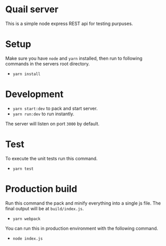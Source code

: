 # Quail server

This is a simple node express REST api for testing purpuses.

# Setup

Make sure you have `node` and `yarn` installed, then run to following commands in the servers root directory.

- `yarn install`

# Development

- `yarn start:dev` to pack and start server.
- `yarn run:dev` to run instantly.

The server will listen on port `3000` by default.

# Test

To execute the unit tests run this command.

- `yarn test`

# Production build

Run this command the pack and minify everything into a single js file. The final output will be at `build/index.js`.
- `yarn webpack`

 You can run this in production environment with the following command.

- `node index.js`
